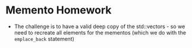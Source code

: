 # Memento Homework
+ The challenge is to have a valid deep copy of the std::vectors - so we need to recreate all elements for the mementos (which we do with the `emplace_back` statement)
